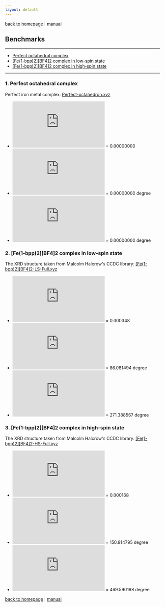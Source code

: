 ```yaml
---
layout: default
---
```

[back to homepage](./) | [manual](./manual.md)

## Benchmarks
***

- [Perfect octahedral complex](#1-perfect-octahedral-complex)
- [[Fe(1-bpp)2][BF4]2 complex in low-spin state](#2-fe1-bpp2bf42-complex-in-low-spin-state)
- [[Fe(1-bpp)2][BF4]2 complex in high-spin state](#3-fe1-bpp2bf42-complex-in-high-spin-state)

***

### 1. Perfect octahedral complex

Perfect iron metal complex: [Perfect-octahedron.xyz](./example-input/Perfect-octahedron.xyz)

- ![](https://latex.codecogs.com/svg.Latex?%5CDelta) = 0.00000000
- ![](https://latex.codecogs.com/svg.Latex?%5CSigma) = 0.00000000 degree
- ![](https://latex.codecogs.com/svg.Latex?%5CTheta) = 0.00000000 degree

### 2. [Fe(1-bpp)2][BF4]2 complex in low-spin state

The XRD structure taken from Malcolm Halcrow's CCDC library: 
[[Fe(1-bpp)2][BF4]2-LS-Full.xyz](./example-input/%5BFe(1-bpp)2%5D%5BBF4%5D2-LS-Full.xyz)

- ![](https://latex.codecogs.com/svg.Latex?%5CDelta) = 0.000348
- ![](https://latex.codecogs.com/svg.Latex?%5CSigma) = 86.081494 degree
- ![](https://latex.codecogs.com/svg.Latex?%5CTheta) = 271.388567 degree

### 3. [Fe(1-bpp)2][BF4]2 complex in high-spin state

The XRD structure taken from Malcolm Halcrow's CCDC library: 
[[Fe(1-bpp)2][BF4]2-HS-Full.xyz](./example-input/%5BFe(1-bpp)2%5D%5BBF4%5D2-HS-Full.xyz)

- ![](https://latex.codecogs.com/svg.Latex?%5CDelta) = 0.000168
- ![](https://latex.codecogs.com/svg.Latex?%5CSigma) = 150.814795 degree
- ![](https://latex.codecogs.com/svg.Latex?%5CTheta) = 469.590198 degree

[back to homepage](./) | [manual](./manual.md)
